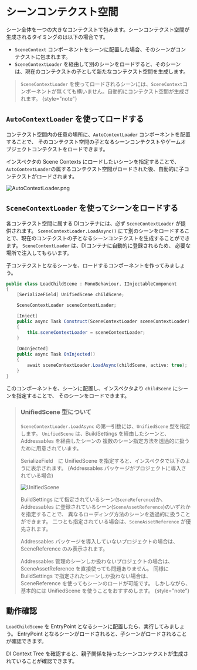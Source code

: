 # シーンコンテクスト空間

シーン全体を一つの大きなコンテクストで包みます。シーンコンテクスト空間が生成されるタイミングのは以下の場合です。

* ```SceneContext``` コンポーネントをシーンに配置した場合、そのシーンがコンテクストに包まれます。
* ```SceneContextLoader``` を経由して別のシーンをロードすると、そのシーンは、現在のコンテクストの子として新たなコンテクスト空間を生成します。
 
> ```SceneContextLoader``` を使ってロードされるシーンには、```SceneContext```コンポーネントが無くても構いません。自動的にコンテクスト空間が生成されます。
{style="note"}

## ```AutoContextLoader``` を使ってロードする

コンテクスト空間内の任意の場所に、```AutoContextLoader``` コンポーネントを配置することで、
そのコンテクスト空間の子となるシーンコンテクストやゲームオブジェクトコンテクストをロードできます。

インスペクタの <control>Scene Contexts</control> にロードしたいシーンを指定することで、
```AutoContextLoader```の属するコンテクスト空間がロードされた後、自動的に子コンテクストがロードされます。

![AutoContextLoader.png](AutoContextLoader.png)


## ```SceneContextLoader``` を使ってシーンをロードする

各コンテクスト空間に属する DIコンテナには、必ず `SceneContextLoader` が提供されます。
```SceneContextLoader.LoadAsync()``` にて別のシーンをロードすることで、現在のコンテクストの子となるシーンコンテクストを生成することができます。
```SceneContextLoader``` は、DIコンテナに自動的に登録されるため、 必要な場所で注入してもらいます。

子コンテクストとなるシーンを、ロードするコンポーネントを作ってみましょう。

```C#
public class LoadChildScene : MonoBehaviour, IInjectableComponent
{
    [SerializeField] UnifiedScene childScene;

    SceneContextLoader sceneContextLoader;

    [Inject]
    public async Task Construct(SceneContextLoader sceneContextLoader)
    {
        this.sceneContextLoader = sceneContextLoader;
    }
    
    [OnInjected]
    public async Task OnInjected()
    {
        await sceneContextLoader.LoadAsync(childScene, active: true);
    }
}
```

このコンポーネントを、シーンに配置し、インスペクタより ```childScene``` にシーンを指定することで、
そのシーンをロードできます。

> ### UnifiedScene 型について
> 
> `SceneContextLoader.LoadAsync` の第一引数には、`UnifiedScene` 型を指定します。
> `UnifiedScene` は、BuildSettings を経由したシーンと、Addressables を経由したシーンの
> 複数のシーン指定方法を透過的に扱うために用意されています。
> 
> SerializeField　に UnifiedScene を指定すると、インスペクタで以下のように表示されます。
> (Addressables パッケージがプロジェクトに導入されている場合)
> 
> ![UnifiedScene](UnifiedScene.png)
> 
> BuildSettings にて指定されているシーン(```SceneReference```)か、
> Addressables に登録されているシーン(```SceneAssetReference```)のいずれかを指定することで、
> 異なるローディング方法のシーンを透過的に扱うことができます。
> 二つとも指定されている場合は、```SceneAssetReference``` が優先されます。
> 
> Addressables パッケージを導入していないプロジェクトの場合は、SceneReference のみ表示されます。
>
> Addressables 管理のシーンしか扱わないプロジェクトの場合は、SceneAssetReference を直接使っても問題ありません。
> 同様に BuildSettings で指定されたシーンしか扱わない場合は、SceneReference を使ってもシーンのロードが可能です。
> しかしながら、基本的には UnifiedScene を使うことをおすすめします。
{style="note"}


## 動作確認

```LoadChildScene``` を EntryPoint となるシーンに配置したら、実行してみましょう。
EntryPoint となるシーンがロードされると、子シーンがロードされることが確認できます。

DI Context Tree を確認すると、親子関係を持ったシーンコンテクストが生成されていることが確認できます。
